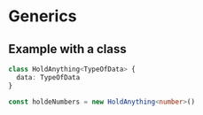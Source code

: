 # Generics

## Example with a class

```typescript
class HoldAnything<TypeOfData> {
  data: TypeOfData
}

const holdeNumbers = new HoldAnything<number>()
```
